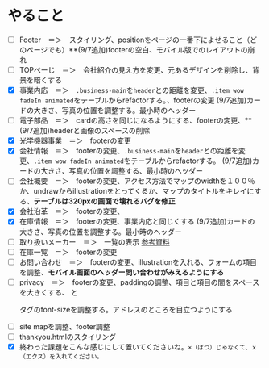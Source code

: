 # やること
- [ ] Footer　＝＞　スタイリング、positionをページの一番下によせること（どのページでも）**(9/7追加)footerの空白、モバイル版でのレイアウトの崩れ
- [ ] TOPぺーじ　＝＞　会社紹介の見え方を変更、元あるデザインを削除し、背景を暗くする
- [x] 事業内応　＝＞　`.business-main`を`header`との距離を変更、`.item wow fadeIn animated`をテーブルからrefactorする。、footerの変更
(9/7追加)カードの大きさ、写真の位置を調整する。最小時のヘッダー
- [ ] 電子部品　＝＞　cardの高さを同じになるようにする、footerの変更、**(9/7追加)headerと画像のスペースの削除
- [x] 光学機器事業　＝＞　footerの変更
- [x] 会社情報　＝＞　footerの変更、`.business-main`を`header`との距離を変更、`.item wow fadeIn animated`をテーブルからrefactorする。
(9/7追加)カードの大きさ、写真の位置を調整する、最小時のヘッダー
- [ ] 会社概要　＝＞　footerの変更、アクセス方法でマップのwidthを１００％か、undrawからillustrationをとってくるか、マップのタイトルをキレイにする、**テーブルは320pxの画面で壊れるバグを修正**
- [x] 会社沿革　＝＞　footerの変更、
- [x] 在庫情報　＝＞　footerの変更、事業内応と同じくする
(9/7追加)カードの大きさ、写真の位置を調整する。最小時のヘッダー
- [ ] 取り扱いメーカー　＝＞　一覧の表示 [参考資料](https://www.devicepartners.co.jp/service/device/)
- [ ] 在庫一覧　＝＞　footerの変更
- [ ] お問い合わせ　＝＞　footerの変更、illustrationを入れる、フォームの項目を調整、**モバイル画面のヘッダー問い合わせがみえるようにする**
- [ ] privacy　＝＞　footerの変更、paddingの調整、項目と項目の間をスペースを大きくする、<h/> と <p/>タグのfont-sizeを調整する。アドレスのところを目立つようにする
- [ ] site mapを調整、footer調整
- [ ] thankyou.htmlのスタイリング
- [x] 終わった課題をこんな感じにして置いてくださいね。`×（ばつ）じゃなくて、ｘ（エクス）を入れてください。`

<!-- kato test -->
<!-- kuzuya test -->